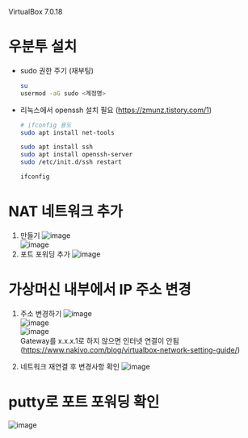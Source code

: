 VirtualBox 7.0.18

# 우분투 설치
- sudo 권한 주기 (재부팅)
  ```sh
  su
  usermod -aG sudo <계정명>
  ```
- 리눅스에서 openssh 설치 필요 (https://zmunz.tistory.com/1)
    ```sh
    # ifconfig 용도
    sudo apt install net-tools

    sudo apt install ssh
    sudo apt install openssh-server
    sudo /etc/init.d/ssh restart

    ifconfig
    ```

# NAT 네트워크 추가
1. 만들기
  ![image](https://github.com/user-attachments/assets/4d66eb3e-0d65-44e1-8d15-0ddf5bc19874)  
  ![image](https://github.com/user-attachments/assets/c1f7d8e8-0887-44e3-b298-ba689e284639)  
2. 포트 포워딩 추가
  ![image](https://github.com/user-attachments/assets/f391de61-1193-4492-8290-8454a795f98b)  

# 가상머신 내부에서 IP 주소 변경
1. 주소 변경하기
  ![image](https://github.com/user-attachments/assets/91217aa8-3751-4e76-8073-9846ec816299)  
  ![image](https://github.com/user-attachments/assets/de599396-6480-4b42-909c-6f1e4ab4bfb6)  
  ![image](https://github.com/user-attachments/assets/8990a7bd-0f8f-401f-b12d-238198996854)  
  Gateway를 x.x.x.1로 하지 않으면 인터넷 연결이 안됨 (https://www.nakivo.com/blog/virtualbox-network-setting-guide/)

2. 네트워크 재연결 후 변경사항 확인
  ![image](https://github.com/user-attachments/assets/e407782b-a5b6-4617-917e-58a5e891e529)

# putty로 포트 포워딩 확인
![image](https://github.com/user-attachments/assets/001e6379-5915-4ea2-a3fd-f1a2c825427f)  